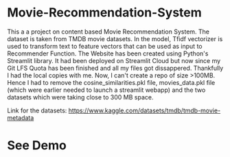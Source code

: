 # Movie-Recommendation-System
This a a project on content based Movie Recommendation System.
The dataset is taken from TMDB movie datasets.
In the model, Tfidf vectorizer is used to transform text to feature vectors that can be used as input to Recommender Function.
The Website has been created using Python's Streamlit library.
It had been deployed on Streamlit Cloud but now since my Git LFS Quota has been finished and all my files got dissappered. Thankfully I had the local copies with me.
Now, I can't create a repo of size >100MB. Hence I had to remove the cosine_similarities.pkl file, movies_data.pkl file (which were earlier needed to launch a streamlit webapp) and the two datasets which were taking close to 300 MB space.

Link for the datasets: https://www.kaggle.com/datasets/tmdb/tmdb-movie-metadata

# See Demo
